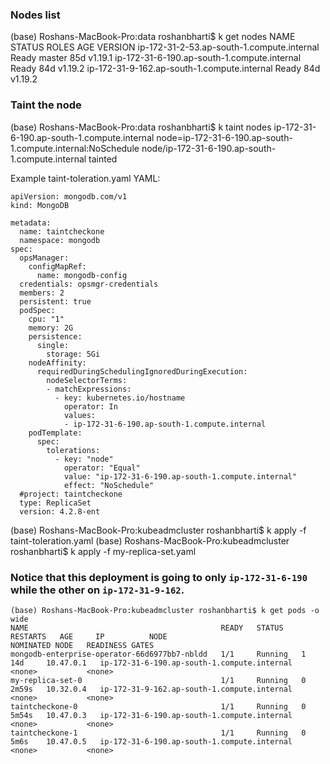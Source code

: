 ### Nodes list
(base) Roshans-MacBook-Pro:data roshanbharti$ k get nodes
NAME                                          STATUS   ROLES    AGE   VERSION
ip-172-31-2-53.ap-south-1.compute.internal    Ready    master   85d   v1.19.1
ip-172-31-6-190.ap-south-1.compute.internal   Ready    <none>   84d   v1.19.2
ip-172-31-9-162.ap-south-1.compute.internal   Ready    <none>   84d   v1.19.2

### Taint the node
(base) Roshans-MacBook-Pro:data roshanbharti$ k taint nodes ip-172-31-6-190.ap-south-1.compute.internal node=ip-172-31-6-190.ap-south-1.compute.internal:NoSchedule
node/ip-172-31-6-190.ap-south-1.compute.internal tainted

Example taint-toleration.yaml YAML:
```
apiVersion: mongodb.com/v1
kind: MongoDB
 
metadata:
  name: taintcheckone
  namespace: mongodb
spec:  
  opsManager:
    configMapRef:
      name: mongodb-config  
  credentials: opsmgr-credentials  
  members: 2
  persistent: true
  podSpec:
    cpu: "1"
    memory: 2G
    persistence:
      single:
        storage: 5Gi
    nodeAffinity:
      requiredDuringSchedulingIgnoredDuringExecution:
        nodeSelectorTerms:
        - matchExpressions:
          - key: kubernetes.io/hostname
            operator: In
            values:
            - ip-172-31-6-190.ap-south-1.compute.internal
    podTemplate:
      spec:
        tolerations:
          - key: "node"
            operator: "Equal"
            value: "ip-172-31-6-190.ap-south-1.compute.internal"
            effect: "NoSchedule"
  #project: taintcheckone
  type: ReplicaSet
  version: 4.2.8-ent
```

(base) Roshans-MacBook-Pro:kubeadmcluster roshanbharti$ k apply -f taint-toleration.yaml 
(base) Roshans-MacBook-Pro:kubeadmcluster roshanbharti$ k apply -f my-replica-set.yaml 

### Notice that this deployment is going to only `ip-172-31-6-190` while the other on `ip-172-31-9-162`.
```
(base) Roshans-MacBook-Pro:kubeadmcluster roshanbharti$ k get pods -o wide
NAME                                           READY   STATUS    RESTARTS   AGE     IP          NODE                                          NOMINATED NODE   READINESS GATES
mongodb-enterprise-operator-66d6977bb7-nbldd   1/1     Running   1          14d     10.47.0.1   ip-172-31-6-190.ap-south-1.compute.internal   <none>           <none>
my-replica-set-0                               1/1     Running   0          2m59s   10.32.0.4   ip-172-31-9-162.ap-south-1.compute.internal   <none>           <none>
taintcheckone-0                                1/1     Running   0          5m54s   10.47.0.3   ip-172-31-6-190.ap-south-1.compute.internal   <none>           <none>
taintcheckone-1                                1/1     Running   0          5m6s    10.47.0.5   ip-172-31-6-190.ap-south-1.compute.internal   <none>           <none>
```
